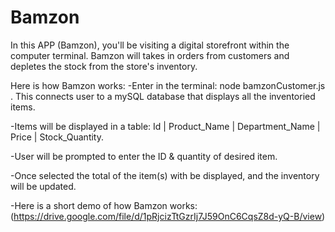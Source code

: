 # Bamzon
In this APP (Bamzon), you'll be visiting a digital storefront within the computer terminal. 
Bamzon will takes in orders from customers and depletes the stock from the store's inventory.

Here is how Bamzon works:
-Enter in the terminal: node bamzonCustomer.js . This connects user to a mySQL database that displays all the inventoried items.

-Items will be displayed in a table: Id | Product_Name | Department_Name | Price | Stock_Quantity.

-User will be prompted to enter the ID & quantity of desired item.

-Once selected the total of the item(s) with be displayed, and the inventory will be updated.

-Here is a short demo of how Bamzon works: (https://drive.google.com/file/d/1pRjcizTtGzrIj7J59OnC6CqsZ8d-yQ-B/view)